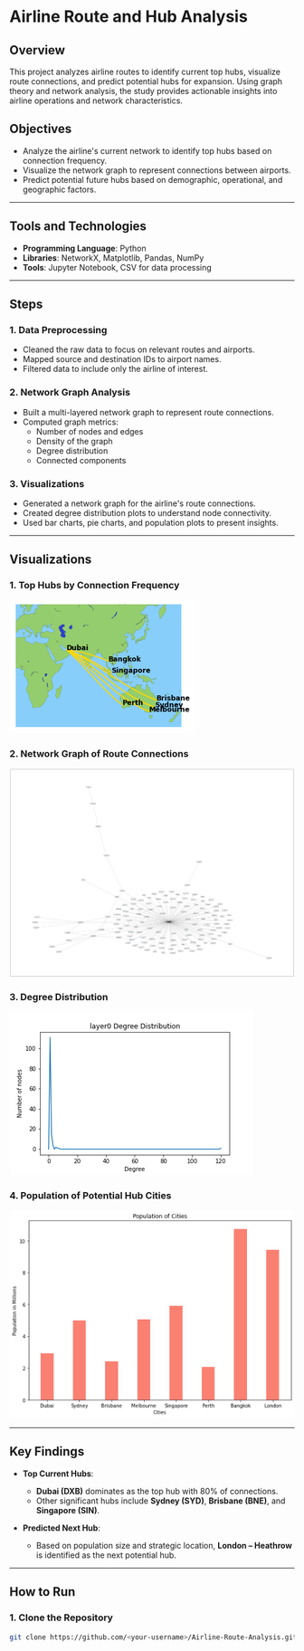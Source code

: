# Airline Route and Hub Analysis

## Overview
This project analyzes airline routes to identify current top hubs, visualize route connections, and predict potential hubs for expansion. Using graph theory and network analysis, the study provides actionable insights into airline operations and network characteristics.

## Objectives
- Analyze the airline's current network to identify top hubs based on connection frequency.
- Visualize the network graph to represent connections between airports.
- Predict potential future hubs based on demographic, operational, and geographic factors.

---

## Tools and Technologies
- **Programming Language**: Python
- **Libraries**: NetworkX, Matplotlib, Pandas, NumPy
- **Tools**: Jupyter Notebook, CSV for data processing

---

## Steps

### 1. **Data Preprocessing**
- Cleaned the raw data to focus on relevant routes and airports.
- Mapped source and destination IDs to airport names.
- Filtered data to include only the airline of interest.

### 2. **Network Graph Analysis**
- Built a multi-layered network graph to represent route connections.
- Computed graph metrics:
  - Number of nodes and edges
  - Density of the graph
  - Degree distribution
  - Connected components

### 3. **Visualizations**
- Generated a network graph for the airline's route connections.
- Created degree distribution plots to understand node connectivity.
- Used bar charts, pie charts, and population plots to present insights.

---

## Visualizations

### 1. Top Hubs by Connection Frequency
![Top Hubs](top_hubs.png)

### 2. Network Graph of Route Connections
![Network Graph](network.png)

### 3. Degree Distribution
![Degree Distribution](output.txt_layer0_deg_dist.png)

### 4. Population of Potential Hub Cities
![Population of Cities](population.png)

---

## Key Findings
- **Top Current Hubs**:
  - **Dubai (DXB)** dominates as the top hub with 80% of connections.
  - Other significant hubs include **Sydney (SYD)**, **Brisbane (BNE)**, and **Singapore (SIN)**.

- **Predicted Next Hub**:
  - Based on population size and strategic location, **London – Heathrow** is identified as the next potential hub.

---

## How to Run

### 1. Clone the Repository
```bash
git clone https://github.com/<your-username>/Airline-Route-Analysis.git
